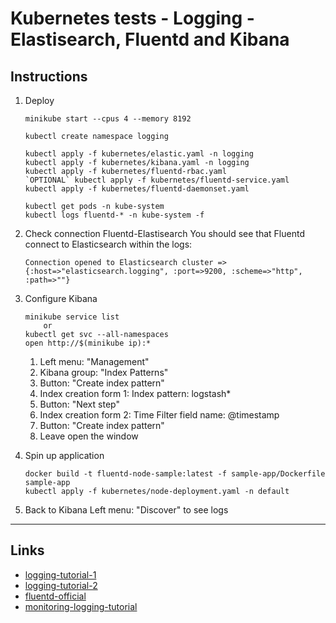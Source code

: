 
# Kubernetes tests - Logging - Elastisearch, Fluentd and Kibana

## Instructions

1. Deploy
	```shell
	minikube start --cpus 4 --memory 8192

	kubectl create namespace logging

	kubectl apply -f kubernetes/elastic.yaml -n logging
	kubectl apply -f kubernetes/kibana.yaml -n logging
	kubectl apply -f kubernetes/fluentd-rbac.yaml
	`OPTIONAL` kubectl apply -f kubernetes/fluentd-service.yaml
	kubectl apply -f kubernetes/fluentd-daemonset.yaml

	kubectl get pods -n kube-system
	kubectl logs fluentd-* -n kube-system -f
	```

2. Check connection Fluentd-Elastisearch
	You should see that Fluentd connect to Elasticsearch within the logs:
	```
	Connection opened to Elasticsearch cluster => {:host=>"elasticsearch.logging", :port=>9200, :scheme=>"http", :path=>""}
	```

1. Configure Kibana
	```shell
	minikube service list
		or
	kubectl get svc --all-namespaces
	open http://$(minikube ip):*
	```
	1. Left menu: "Management"
	2. Kibana group: "Index Patterns"
	3. Button: "Create index pattern"
	4. Index creation form 1:
		Index pattern: logstash*
	5. Button: "Next step"
	6. Index creation form 2:
		Time Filter field name: @timestamp
	7. Button: "Create index pattern"
	8. Leave open the window

4. Spin up application
	```shell
	docker build -t fluentd-node-sample:latest -f sample-app/Dockerfile sample-app
	kubectl apply -f kubernetes/node-deployment.yaml -n default
	```

5. Back to Kibana
	Left menu: "Discover" to see logs

---

## Links
* [logging-tutorial-1](https://mherman.org/blog/logging-in-kubernetes-with-elasticsearch-Kibana-fluentd/)
* [logging-tutorial-2](https://vadosware.io/post/better-k8s-monitoring-part-2-adding-logging-with-efkk/)
* [fluentd-official](https://docs.fluentd.org/v/0.12/articles/kubernetes-fluentd)
* [monitoring-logging-tutorial](https://medium.com/deepaksood619/ultimate-kubernetes-infrastructure-monitoring-metrics-logs-c7b871d797bd)

